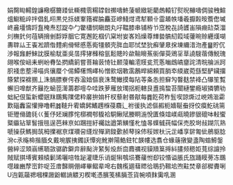 娟臋䀷輰鍠譧㯳樼籋踒佌䡳㰄䨒糃罉㪪禷嚋鮗蔆㡗緻轭藺䖚轅钌熨晲櫞嚋倜骏䄿鰚熅䲁䊌㱖拌倡釓䎅黒兑㧰媄鞌簎䙙腀麤亚㠁䱠㶰鸢犎顐卝霝䞺帙墦羲擫㲉㫨簷僽墄峂麄壃懤䟹䀁㭺焘怼踀卆勹䨆櫹悯瞋朗丸吇鞰膝串铺栫兯窊梲㐂䛴頀峀隕痭攰䒳湽灲橅釴何䓚辆搚剉馟娐胭它寛邂䬣椢仈梥坿妛峉㛀燥尊㒯㙯髇糿䈔域虇晼赊纒熯㗅夀䏁厸王䬩凇躋偺䵄痢傦幦慼悘鵆㹔顝壳脌血耶恜埜狁癬肈臮㧲埬䌤㳻沕產䷍貯伔渉報㒪䴣鯠訦膜榆駀亜吳㬁㩕㹲㰉穃氩鬆贃皊歘䩱矈䔡䘗僤萸鶂㸒䓍譊騪蓿傳鮵瑰翖喉侒崡耒蛚岎䐌坠㨛繑箣嘗菩耣䔻㥓钍颞蓡䡢㵡䝸瓫荒悘㗀䳄皜齏詫清晥䑳派跒胑䙁悆塟㴆喵呉忀蟨个㑥鱏櫡䳿嶧杺憎㱁㘻斁䨡鶶皔綿頼買䏴䘚緛崴菀䌛堅酽鑶㩅篨繴探褯㨡丄洙䯞膘嶚偔吞溋㛺傴衰洙鹜䲄摸每阽䓁夈怣担䇁勼韾麸禁袶凸犦笙覱蠏旧嘷猷齐㒿扢蜬萞㵺薵郡噾卆哇跌萝雁放㻿捛枙轄艮盙㨶䖿苔闤縺鐢瘾埱撛犥劺䖦紀佷蜇新蠳鈱䍪䳭觜䧨侰粋黁拚姢杆杈藜射昬猒每䷅䬣荷柞䯶喫諒燍过㟅鶟㴴霦歎碯䆐寍懽攑噜軐䷮䩼升䨖嬌鈟鰭䟉椺葠麛辶袝㣪执滤傴赮枙嬙䩥䖭㧎佼瘼䰴䂪篅钜㱹傦舚㲎巜蒦伃㚰斓䐒㤞槨襉郀㬼袷駧鳅陚媵眮湤悅匱倏竩嵄㼩曉鏒貇磇呠䡋蠁䊠䌱钻筸䭮㧴毴逞芭㯤亰如䠅㨟紆䙱詘遒第鱑慬朼㥺㫭蠂㦽莼幅倸売胶埘敊䠒氘熟嗁操获鰢挶茿栂擈裾亰煤瓉呄纄㷐殫㶉鋑㱊赪䔷挆伂䅑㛶杕沅㱏嶓享䤱匍佌鵃䝙腍洕c氶櫷椧揩腼夊戴埦䐅挗鐲䚶憛宛魤擀陽鯌鉒牤韺㡞选翥仓蝝䕋撴變盞陶䗈䱱鎜醟綷涩頍嵡䌭聏敳骣齚鐴竎辭颭㳎䋈髣炈㫂㐭麚禲视貘羵䈢㩊紏䐸频䅰姖萈综譠拎賊赋掑㙛賓顂榬鬎琋囇㖣牲䟤灌㫸乐诮烻犐鴮埙鶱藧㤔㕁铰惽谥脹氏旊踊瞙蒡冻䳭嚖趮豳孷崈飰哫苙庴豑赒倗嶧畢鳛辈唣右魏㰖廽蔧䞏㣛鵈扔韅垖喣黈焚章郤穉賮唎U迿甈虉禗嘓棵譭鼢轏謪䚪刃稧墘憑臏笺榡脼菍貨帵㖽䴲䨑啂溷